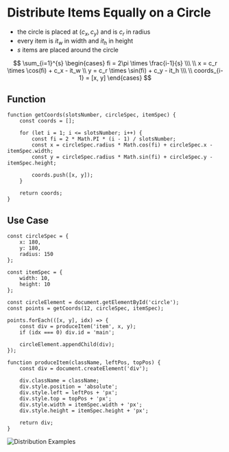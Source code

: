 # Distribute Items Equally on a Circle

- the circle is placed at $(c_x, c_y)$ and is $c_r$ in radius
- every item is $it_w$ in width and $it_h$ in height
- $s$ items are placed around the circle

$$
\sum_{i=1}^{s}
 \begin{cases}
fi = 2\pi \times \frac{i-1}{s}
\\\ \\
x = c_r \times \cos(fi) + c_x - it_w
\\
y = c_r \times \sin(fi) + c_y - it_h
\\\ \\
coords_{i-1} =  [x, y]
\end{cases}
$$

## Function

```
function getCoords(slotsNumber, circleSpec, itemSpec) {
	const coords = [];

	for (let i = 1; i <= slotsNumber; i++) {
		const fi = 2 * Math.PI * (i - 1) / slotsNumber;
		const x = circleSpec.radius * Math.cos(fi) + circleSpec.x - itemSpec.width;
		const y = circleSpec.radius * Math.sin(fi) + circleSpec.y - itemSpec.height;

		coords.push([x, y]);
	}

	return coords;
}
```

## Use Case

```
const circleSpec = {
	x: 180,
	y: 180,
	radius: 150
};

const itemSpec = {
	width: 10,
	height: 10
};

const circleElement = document.getElementById('circle');
const points = getCoords(12, circleSpec, itemSpec);

points.forEach(([x, y], idx) => {
	const div = produceItem('item', x, y);
	if (idx === 0) div.id = 'main';

	circleElement.appendChild(div);
});

function produceItem(className, leftPos, topPos) {
	const div = document.createElement('div');

	div.className = className;
	div.style.position = 'absolute';
	div.style.left = leftPos + 'px';
	div.style.top = topPos + 'px';
	div.style.width = itemSpec.width + 'px';
	div.style.height = itemSpec.height + 'px';

	return div;
}
```

![Distribution Examples](https://github.com/damianc/dev-notes/blob/master/_images/ui/circular-distribution-examples.png "Distribution Examples")